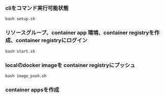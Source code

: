 ### cliをコマンド実行可能状態
```
bash setup.sh
```

### リソースグループ、container app 環境、container registryを作成、container registryにログイン
```
bash start.sh
```

### localのdocker imageを container registryにプッシュ
```
bash image_push.sh
```

### container appsを作成
```

```
